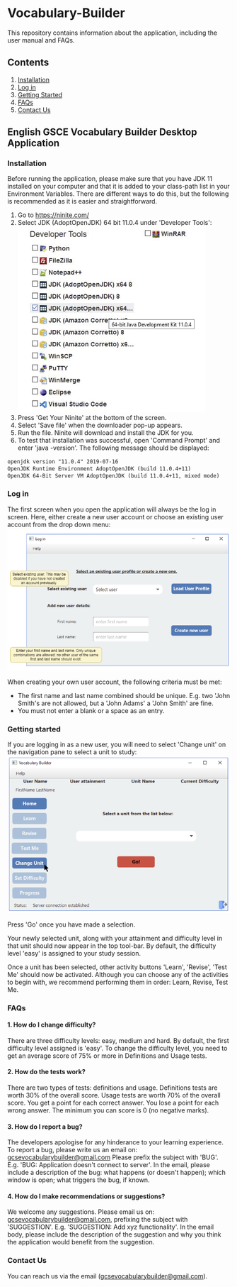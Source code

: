 # Vocabulary-Builder
This repository contains information about the application, including the user manual and FAQs.

## Contents 
1. [Installation](https://github.com/myadav01/Vocabulary-Builder/blob/master/README.md#installation) 
2. [Log in](https://github.com/myadav01/Vocabulary-Builder/blob/master/README.md#log-in) 
3. [Getting Started](https://github.com/myadav01/Vocabulary-Builder/blob/master/README.md#getting-started) 
4. [FAQs](https://github.com/myadav01/Vocabulary-Builder/blob/master/README.md#faqs) 
5. [Contact Us](https://github.com/myadav01/Vocabulary-Builder/blob/master/README.md#contact-us) 

## English GSCE Vocabulary Builder Desktop Application

### Installation

Before running the application, please make sure that you have JDK 11 installed on your computer 
and that it is added to your class-path list in your Environment Variables. 
There are different ways to do this, but the following is recommended as it is easier and straightforward. 

1) Go to https://ninite.com/
2) Select JDK (AdoptOpenJDK) 64 bit 11.0.4 under 'Developer Tools': 
![JDK image](images/jdk_ninite.png)
3) Press 'Get Your Ninite' at the bottom of the screen. 
4) Select 'Save file' when the downloader pop-up appears.
5) Run the file. Ninite will download and install the JDK for you.
6) To test that installation was successful, open 'Command Prompt' and enter 'java -version'. The following message should be displayed: 
````
openjdk version "11.0.4" 2019-07-16
OpenJDK Runtime Environment AdoptOpenJDK (build 11.0.4+11)
OpenJDK 64-Bit Server VM AdoptOpenJDK (build 11.0.4+11, mixed mode)
````

### Log in

The first screen when you open the application will always be the log in screen. Here, either create a new user 
account or choose an existing user account from the drop down menu: 
![log in](images/log-in.PNG)

When creating your own user account, the following
criteria must be met: 

* The first name and last name combined should be unique. E.g. two 'John Smith's are not allowed, but a 'John Adams'
a 'John Smith' are fine.
* You must not enter a blank or a space as an entry. 

### Getting started

If you are logging in as a new user, you will need to select 'Change unit' on the navigation pane to select a unit to study:
![unit image](images/change-unit.PNG)

Press 'Go' once you have made a selection. 

Your newly selected unit, along with your attainment and difficulty level in that unit should now appear in the top tool-bar. By default, the difficulty level 'easy' is assigned to your study session.

Once a unit has been selected, other activity buttons 'Learn', 'Revise', 'Test Me' should now be activated. 
Although you can choose any of the activities to begin with, we recommend performing them in order: Learn, Revise, Test Me. 

### FAQs

#### 1. How do I change difficulty? 

There are three difficulty levels: easy, medium and hard. By default, the first difficulty level assigned is 'easy'. To          change the difficulty level, you need to get an average score of 75% or more in Definitions and Usage tests. 

#### 2. How do the tests work? 

There are two types of tests: definitions and usage. Definitions tests are worth 30% of the overall score. Usage tests are worth 70% of the overall score.
You get a point for each correct answer. You lose a point for each wrong answer. The minimum you can score is 0 (no negative marks).

#### 3. How do I report a bug? 

The developers apologise for any hinderance to your learning experience. To report a bug, please write us an email on:
gcsevocabularybuilder@gmail.com
Please prefix the subject with 'BUG'. E.g. 'BUG: Application doesn't connect to server'. In the email, please include a description of the bug: what happens (or doesn't happen); which window is open; what triggers the bug, if known.

#### 4. How do I make recommendations or suggestions? 

We welcome any suggestions. Please email us on:
gcsevocabularybuilder@gmail.com, prefixing the subject with 'SUGGESTION'. E.g. 'SUGGESTION: Add xyz functionality'. In the email body, please include the description of the suggestion and why you think the application would benefit from the suggestion. 


### Contact Us 

You can reach us via the email (gcsevocabularybuilder@gmail.com). 
